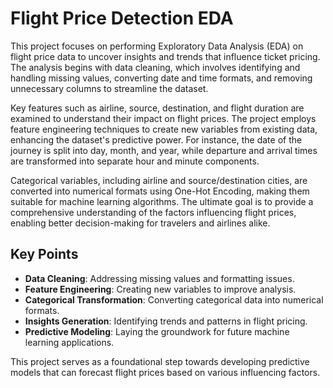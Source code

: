 # Flight Price Detection EDA

This project focuses on performing Exploratory Data Analysis (EDA) on flight price data to uncover insights and trends that influence ticket pricing. The analysis begins with data cleaning, which involves identifying and handling missing values, converting date and time formats, and removing unnecessary columns to streamline the dataset.

Key features such as airline, source, destination, and flight duration are examined to understand their impact on flight prices. The project employs feature engineering techniques to create new variables from existing data, enhancing the dataset's predictive power. For instance, the date of the journey is split into day, month, and year, while departure and arrival times are transformed into separate hour and minute components.

Categorical variables, including airline and source/destination cities, are converted into numerical formats using One-Hot Encoding, making them suitable for machine learning algorithms. The ultimate goal is to provide a comprehensive understanding of the factors influencing flight prices, enabling better decision-making for travelers and airlines alike.

## Key Points
- **Data Cleaning**: Addressing missing values and formatting issues.
- **Feature Engineering**: Creating new variables to improve analysis.
- **Categorical Transformation**: Converting categorical data into numerical formats.
- **Insights Generation**: Identifying trends and patterns in flight pricing.
- **Predictive Modeling**: Laying the groundwork for future machine learning applications.

This project serves as a foundational step towards developing predictive models that can forecast flight prices based on various influencing factors.
